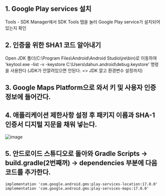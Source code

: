 ## 1. Google Play services 설치
Tools - SDK Manager에서 SDK Tools 탭을 눌러 Google Play service가 설치되어 있는지 확인

## 2. 인증을 위한 SHA1 코드 알아내기
Open JDK 폴더(C:\Program Files\Android\Android Studio\jre\bin)로 이동하여 'keytool.exe -list -v -keystore C:\Users\dahun\.android\debug.keystore' 명령을 사용한다
(JDK가 안깔려있으면 안된다. => JDK 깔고 환경변수 설정까지)

## 3. Google Maps Platform으로 와서 키 및 사용자 인증 정보에 들어간다.

## 4. 애플리케이션 제한사항 설정 후 패키지 이름과 SHA-1 인증서 디지털 지문을 채워 넣는다.
![image](https://github.com/kdahun/2023hackathon/assets/101082485/9d168045-22d0-41c2-91e4-9361c5cfe0e1)

## 5. 안드로이드 스튜디오로 돌아와 Gradle Scripts -> build.gradle(2번째꺼) -> dependencies 부분에 다음 코드를 추가한다.
    implementation 'com.google.android.gms:play-services-location:17.0.0'
    implementation 'com.google.android.gms:play-services-maps:17.0.0'
